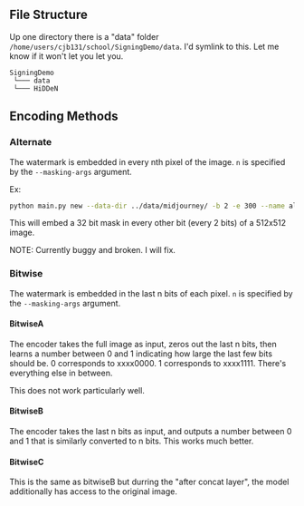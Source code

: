 ## File Structure
Up one directory there is a "data" folder `/home/users/cjb131/school/SigningDemo/data`. I'd symlink to this. Let me know if it won't let you let you.

```
SigningDemo
 └─── data
 └─── HiDDeN
```

## Encoding Methods
### Alternate
The watermark is embedded in every nth pixel of the image. `n` is specified by the `--masking-args` argument.

Ex: 
```sh
python main.py new --data-dir ../data/midjourney/ -b 2 -e 300 --name alternate_32 --size 512 -m 32 --hash-mode screen --masking-args 2
```

This will embed a 32 bit mask in every other bit (every 2 bits) of a 512x512 image.

NOTE: Currently buggy and broken. I will fix.

### Bitwise
The watermark is embedded in the last n bits of each pixel. `n` is specified by the `--masking-args` argument.

#### BitwiseA
The encoder takes the full image as input, zeros out the last n bits, then learns a number between 0 and 1 indicating how large the last few bits should be. 0 corresponds to xxxx0000. 1 corresponds to xxxx1111. There's everything else in between. 

This does not work particularly well.

#### BitwiseB
The encoder takes the last n bits as input, and outputs a number between 0 and 1 that is similarly converted to n bits. This works much better.

#### BitwiseC
This is the same as bitwiseB but durring the "after concat layer", the model additionally has access to the original image.
